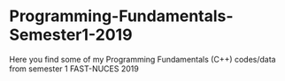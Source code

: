 # Programming-Fundamentals-Semester1-2019
Here you find some of my Programming Fundamentals (C++) codes/data from semester 1 FAST-NUCES 2019
